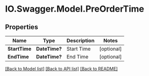 # IO.Swagger.Model.PreOrderTime
## Properties

Name | Type | Description | Notes
------------ | ------------- | ------------- | -------------
**StartTime** | **DateTime?** | Start Time | [optional] 
**EndTime** | **DateTime?** | End Time | [optional] 

[[Back to Model list]](../README.md#documentation-for-models) [[Back to API list]](../README.md#documentation-for-api-endpoints) [[Back to README]](../README.md)

